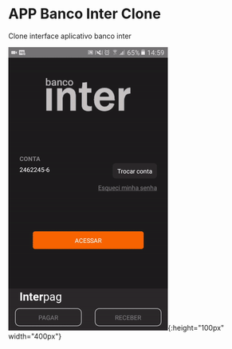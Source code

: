 # APP Banco Inter Clone

Clone interface aplicativo banco inter

![test image size](preview.gif){:height="100px" width="400px"}
